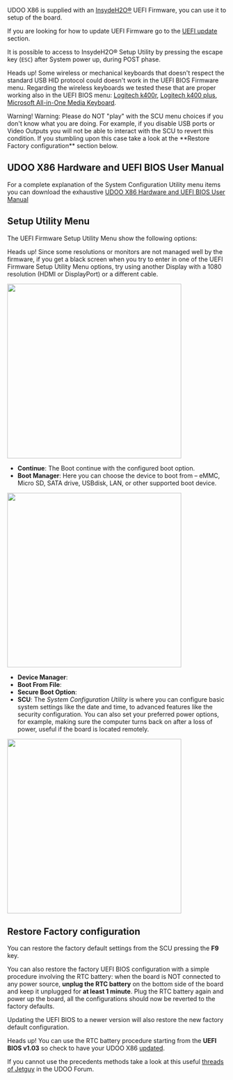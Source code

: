 UDOO X86 is supplied with an [InsydeH2O®](https://www.insyde.com/products) UEFI Firmware, you can use it to setup of the board.

If you are looking for how to update UEFI Firmware go to the [UEFI update](!/Advanced_Topics/UEFI_update) section.

It is possible to access to InsydeH2O® Setup Utility by pressing the escape key (`ESC`) after System power up, during POST phase.

<span class="label label-warning">Heads up!</span> Some wireless or mechanical keyboards that doesn't respect the standard USB HID protocol could doesn't work in the UEFI BIOS Firmware menu. Regarding the wireless keyboards we tested these that are proper working also in the UEFI BIOS menu: [Logitech k400r](http://www.logitech.com/en-us/product/wireless-touch-keyboard-k400r), [Logitech k400 plus](http://www.logitech.com/product/wireless-touch-keyboard-k400-plus), [Microsoft All-in-One Media Keyboard](https://www.microsoft.com/accessories/products/keyboards/all-in-one-media-keyboard/n9z-00013).

<div class="alert alert-danger" role="alert">
  <span class="glyphicon glyphicon-exclamation-sign" aria-hidden="true"></span>
  <span class="sr-only">Warning!</span>
  Warning: Please do NOT "play" with the SCU menu choices if you don't know what you are doing. For example, if you disable USB ports or Video Outputs you will not be able to interact with the SCU to revert this condition. If you stumbling upon this case take a look at the **Restore Factory configuration** section below.
</div>

## UDOO X86 Hardware and UEFI BIOS User Manual

For a complete explanation of the System Configuration Utility menu items you can download the exhaustive [UDOO X86 Hardware and UEFI BIOS User Manual](http://download.udoo.org/files/UDOO_X86/Doc/UDOO_X86_MANUAL.pdf)

## Setup Utility Menu

The UEFI Firmware Setup Utility Menu show the following options:

<span class="label label-warning">Heads up!</span> Since some resolutions or monitors are not managed well by the firmware, if you get a black screen when you try to enter in one of the UEFI Firmware Setup Utility Menu options, try using another Display with a 1080 resolution (HDMI or DisplayPort) or a different cable.

<a href="../img/uefi_menu.png" target="_blank"><img style="width:400px; " src="../img/uefi_menu.png"></a>

* **Continue**: The Boot continue with the configured boot option.
* **Boot Manager**: Here you can choose the device to boot from – eMMC, Micro SD, SATA drive, USBdisk, LAN, or other supported boot device.

<a href="../img/uefi_bootmanager.png" target="_blank"><img style="width:400px; " src="../img/uefi_bootmanager.png"></a>

* **Device Manager**:
* **Boot From File**:
* **Secure Boot Option**:
* **SCU**: The *System Configuration Utility* is where you can configure basic system settings like the date and time, to advanced features like the security configuration. You can also set your preferred power options, for example, making sure the computer turns back on after a loss of power, useful if the board is located remotely.  

<a href="../img/uefi_scu.png" target="_blank"><img style="width:400px; " src="../img/uefi_scu.png"></a>  

## Restore Factory configuration

You can restore the factory default settings from the SCU pressing the **F9** key.

You can also restore the factory UEFI BIOS configuration with a simple procedure involving the RTC battery: when the board is NOT connected to any power source, **unplug the RTC battery** on the bottom side of the board and keep it unplugged for **at least 1 minute**. Plug the RTC battery again and power up the board, all the configurations should now be reverted to the factory defaults.

Updating the UEFI BIOS to a newer version will also restore the new factory default configuration.

<span class="label label-warning">Heads up!</span> You can use the RTC battery procedure starting from the **UEFI BIOS v1.03** so check to have your UDOO X86 [updated](!/Advanced_Topics/UEFI_update).

If you cannot use the precedents methods take a look at this useful [threads of Jetguy](https://www.udoo.org/forum/threads/reset-bios-jumper-or-pins.6674/) in the UDOO Forum.
